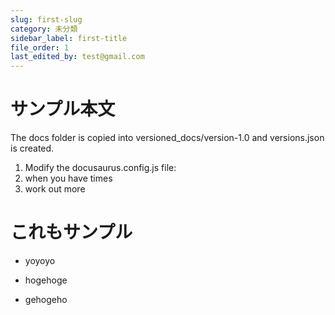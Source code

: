 ```yaml
---
slug: first-slug
category: 未分類
sidebar_label: first-title
file_order: 1
last_edited_by: test@gmail.com
---
```

サンプル本文
======

The docs folder is copied into versioned\_docs/version-1.0 and versions.json is created.

1. Modify the docusaurus.config.js file:
2. when you have times
3. work out more

これもサンプル
=======

- yoyoyo
- hogehoge

- gehogeho